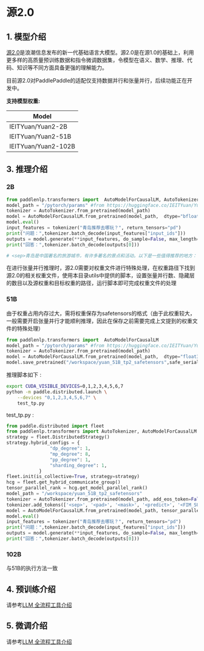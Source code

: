# 源2.0

## 1. 模型介绍

[源2.0](https://github.com/IEIT-Yuan/Yuan-2.0)是浪潮信息发布的新一代基础语言大模型。源2.0是在源1.0的基础上，利用更多样的高质量预训练数据和指令微调数据集，令模型在语义、数学、推理、代码、知识等不同方面具备更强的理解能力。

目前源2.0对PaddlePaddle的适配仅支持数据并行和张量并行，后续功能正在开发中。

**支持模型权重:**

| Model             |
|-------------------|
| IEITYuan/Yuan2-2B |
| IEITYuan/Yuan2-51B |
| IEITYuan/Yuan2-102B |


## 3. 推理介绍

### 2B
```python
from paddlenlp.transformers import  AutoModelForCausalLM, AutoTokenizer
model_path = "/pytorch/params" #from https://huggingface.co/IEITYuan/Yuan2-2B-hf
tokenizer = AutoTokenizer.from_pretrained(model_path)
model = AutoModelForCausalLM.from_pretrained(model_path,  dtype="bfloat16", convert_from_torch=True)
model.eval()
input_features = tokenizer("青岛推荐去哪玩？", return_tensors="pd")
print("问题：",tokenizer.batch_decode(input_features["input_ids"]))
outputs = model.generate(**input_features, do_sample=False, max_length=1024)
print("回答：",tokenizer.batch_decode(outputs[0]))

# <sep>青岛是中国著名的旅游城市，有许多著名的景点和活动。以下是一些值得推荐的地方：\n1. 栈桥：栈桥是青岛的象征之一，是八大关风景区的一部分。在这里可以欣赏到美丽的海岸线和壮观的城市风光。\n2. 青岛啤酒博物馆：这座博物馆位于崂山山顶上，可以欣赏到美丽的海景和壮观的城市景象。\n3. 八大关风景区：这里有许多知名的景点，如栈桥、音乐广场、青岛啤酒博物馆等。\n4. 青岛奥帆中心：这个帆船比赛已经在青岛成功举办了两届，是青岛市民的一项重要活动。\n5. 青岛老街：这里有丰富的历史和独特的建筑风格，还有许多小摊贩可以帮助游客找到纪念品。\n6. 海底世界：崂山是中国最大的海底岩洞，这里可以看到美丽的珊瑚和各种鱼类。\n7. 崂山风景名胜区：这个区域被联合国教科文组织列为世界遗产地，有丰富的自然和文化资源。\n无论您选择哪个地方，都可以欣赏到美丽的景色和体验到丰富的文化活动。希望您有机会去青岛旅游！<eod>
```
在进行张量并行推理时，源2.0需要对权重文件进行特殊处理，在权重路径下找到源2.0的相关权重文件，使用本目录utils中提供的脚本，设置张量并行数、隐藏层的数目以及源权重和目标权重的路径，运行脚本即可完成权重文件的处理

### 51B
由于权重占用内存过大，需将权重保存为safetensors的格式（由于此权重较大，一般需要开启张量并行才能顺利推理，因此在保存之前需要完成上文提到的权重文件的特殊处理）

```python
from paddlenlp.transformers import  AutoModelForCausalLM
model_path = "/pytorch/params" #from https://huggingface.co/IEITYuan/Yuan2-51B-hf
tokenizer = AutoTokenizer.from_pretrained(model_path)
model = AutoModelForCausalLM.from_pretrained(model_path,  dtype="float32", convert_from_torch=True)
model.save_pretrained("/workspace/yuan_51B_tp2_safetensors",safe_serialization=True )
```

推理脚本如下 :

```bash
export CUDA_VISIBLE_DEVICES=0,1,2,3,4,5,6,7
python -m paddle.distributed.launch \
    --devices "0,1,2,3,4,5,6,7" \
    test_tp.py 
```
test_tp.py :
```python
from paddle.distributed import fleet
from paddlenlp.transformers import AutoTokenizer, AutoModelForCausalLM
strategy = fleet.DistributedStrategy()
strategy.hybrid_configs = {
                "dp_degree": 1,
                "mp_degree": 8,
                "pp_degree": 1,
                "sharding_degree": 1,
            }
fleet.init(is_collective=True, strategy=strategy)
hcg = fleet.get_hybrid_communicate_group()
tensor_parallel_rank = hcg.get_model_parallel_rank()
model_path = "/workspace/yuan_51B_tp2_safetensors"
tokenizer = AutoTokenizer.from_pretrained(model_path, add_eos_token=False, add_bos_token=False, eos_token='<eod>')
tokenizer.add_tokens(['<sep>', '<pad>', '<mask>', '<predict>', '<FIM_SUFFIX>', '<FIM_PREFIX>', '<FIM_MIDDLE>','<commit_before>','<commit_msg>','<commit_after>','<jupyter_start>','<jupyter_text>','<jupyter_code>','<jupyter_output>','<empty_output>'], special_tokens=True)
model = AutoModelForCausalLM.from_pretrained(model_path, tensor_parallel_degree= 8, tensor_parallel_rank=tensor_parallel_rank, dtype="bfloat16")
model.eval()
input_features = tokenizer("青岛推荐去哪玩？", return_tensors="pd")
print("问题：",tokenizer.batch_decode(input_features["input_ids"]))
outputs = model.generate(**input_features, do_sample=False, max_length=1024)
print("回答：",tokenizer.batch_decode(outputs[0]))
```

### 102B
与51B的执行方法一致

## 4. 预训练介绍
请参考[LLM 全流程工具介绍](https://github.com/PaddlePaddle/PaddleNLP/tree/develop/llm)

## 5. 微调介绍
请参考[LLM 全流程工具介绍](https://github.com/PaddlePaddle/PaddleNLP/tree/develop/llm)
